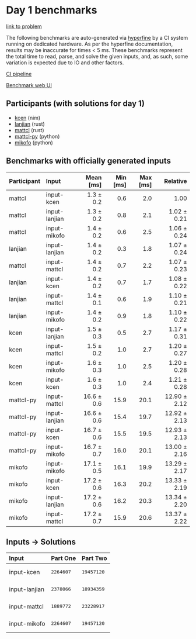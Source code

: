# Day 1 benchmarks

[link to problem](https://adventofcode.com/2024/day/1)

The following benchmarks are auto-generated via
[hyperfine](https://github.com/sharkdp/hyperfine) by a CI system running on
dedicated hardware. As per the hyperfine documentation, results may be
inaccurate for times < 5 ms. These benchmarks represent the total time to read,
parse, and solve the given inputs, and, as such, some variation is expected due
to IO and other factors.

[CI pipeline](http://ci.papercode.net:8080/teams/main/pipelines/aoc2024)

[Benchmark web UI](https://aoc.ancalagon.black)


## Participants (with solutions for day 1)

- [kcen](https://github.com/kcen/aoc2024) (nim)
- [lanjian](https://github.com/lanjian/aoc-2024) (rust)
- [mattcl](https://github.com/mattcl/aoc2024) (rust)
- [mattcl-py](https://github.com/mattcl/aoc2024-py) (python)
- [mikofo](https://github.com/mikofo/aoc2024) (python)


## Benchmarks with officially generated inputs

| Participant | Input | Mean [ms] | Min [ms] | Max [ms] | Relative |
|:---|:---|---:|---:|---:|---:|
| mattcl | input-kcen | 1.3 ± 0.2 | 0.6 | 2.0 | 1.00 |
| mattcl | input-lanjian | 1.3 ± 0.2 | 0.8 | 2.1 | 1.02 ± 0.21 |
| mattcl | input-mikofo | 1.4 ± 0.2 | 0.6 | 2.5 | 1.06 ± 0.24 |
| lanjian | input-lanjian | 1.4 ± 0.2 | 0.3 | 1.8 | 1.07 ± 0.24 |
| mattcl | input-mattcl | 1.4 ± 0.2 | 0.7 | 2.2 | 1.07 ± 0.23 |
| lanjian | input-kcen | 1.4 ± 0.2 | 0.7 | 1.7 | 1.08 ± 0.22 |
| lanjian | input-mattcl | 1.4 ± 0.1 | 0.6 | 1.9 | 1.10 ± 0.21 |
| lanjian | input-mikofo | 1.4 ± 0.2 | 0.9 | 1.8 | 1.10 ± 0.22 |
| kcen | input-lanjian | 1.5 ± 0.3 | 0.5 | 2.7 | 1.17 ± 0.31 |
| kcen | input-mattcl | 1.5 ± 0.2 | 1.0 | 2.7 | 1.20 ± 0.27 |
| kcen | input-mikofo | 1.6 ± 0.3 | 1.0 | 2.5 | 1.20 ± 0.28 |
| kcen | input-kcen | 1.6 ± 0.3 | 1.0 | 2.4 | 1.21 ± 0.28 |
| mattcl-py | input-mattcl | 16.6 ± 0.6 | 15.9 | 20.1 | 12.90 ± 2.12 |
| mattcl-py | input-lanjian | 16.6 ± 0.6 | 15.4 | 19.7 | 12.92 ± 2.13 |
| mattcl-py | input-kcen | 16.7 ± 0.6 | 15.5 | 19.5 | 12.93 ± 2.13 |
| mattcl-py | input-mikofo | 16.7 ± 0.7 | 16.0 | 20.1 | 13.00 ± 2.16 |
| mikofo | input-mikofo | 17.1 ± 0.5 | 16.1 | 19.9 | 13.29 ± 2.17 |
| mikofo | input-kcen | 17.2 ± 0.6 | 16.3 | 20.2 | 13.33 ± 2.19 |
| mikofo | input-lanjian | 17.2 ± 0.6 | 16.2 | 20.3 | 13.34 ± 2.20 |
| mikofo | input-mattcl | 17.2 ± 0.7 | 15.9 | 20.6 | 13.37 ± 2.22 |


## Inputs -> Solutions

| Input | Part One | Part Two |
|:---|:---|:---|
|input-kcen|<pre>2264607</pre>|<pre>19457120</pre>|
|input-lanjian|<pre>2378066</pre>|<pre>18934359</pre>|
|input-mattcl|<pre>1889772</pre>|<pre>23228917</pre>|
|input-mikofo|<pre>2264607</pre>|<pre>19457120</pre>|